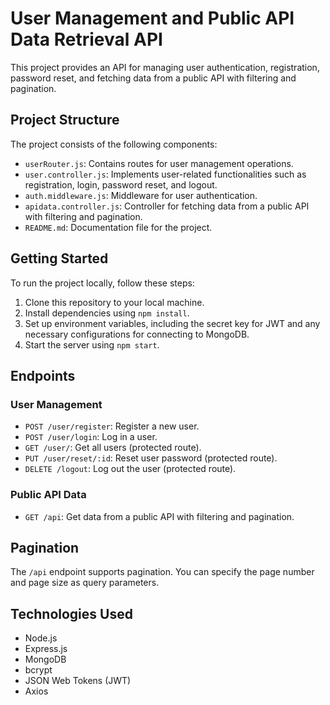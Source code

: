 # User Management and Public API Data Retrieval API

This project provides an API for managing user authentication, registration, password reset, and fetching data from a public API with filtering and pagination.

## Project Structure

The project consists of the following components:

- `userRouter.js`: Contains routes for user management operations.
- `user.controller.js`: Implements user-related functionalities such as registration, login, password reset, and logout.
- `auth.middleware.js`: Middleware for user authentication.
- `apidata.controller.js`: Controller for fetching data from a public API with filtering and pagination.
- `README.md`: Documentation file for the project.

## Getting Started

To run the project locally, follow these steps:

1. Clone this repository to your local machine.
2. Install dependencies using `npm install`.
3. Set up environment variables, including the secret key for JWT and any necessary configurations for connecting to MongoDB.
4. Start the server using `npm start`.

## Endpoints

### User Management

- `POST /user/register`: Register a new user.
- `POST /user/login`: Log in a user.
- `GET /user/`: Get all users (protected route).
- `PUT /user/reset/:id`: Reset user password (protected route).
- `DELETE /logout`: Log out the user (protected route).

### Public API Data

- `GET /api`: Get data from a public API with filtering and pagination.

## Pagination

The `/api` endpoint supports pagination. You can specify the page number and page size as query parameters.

## Technologies Used

- Node.js
- Express.js
- MongoDB
- bcrypt
- JSON Web Tokens (JWT)
- Axios
